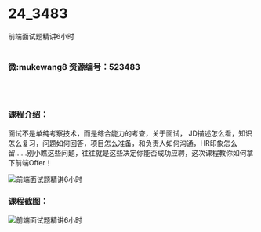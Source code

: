 # 24_3483
前端面试题精讲6小时
<br/></br>
<h3>微:mukewang8 资源编号：523483</h3>
<br/></br>
<h3>课程介绍：</h3>
<p><a title="查看与 面试 相关的文章" target="_blank">面试</a>不是单纯考察技术，而是综合能力的考查，关于<a title="查看与 面试 相关的文章" target="_blank">面试</a>， JD描述怎么看，知识怎么复习，问题如何回答，项目怎么准备，和负责人如何沟通，HR印象怎么留……别小瞧这些问题，往往就是这些决定你能否成功应聘，这次课程教你如何拿下前端Offer！</p>
<p><img src="https://www.ko996.com/wp-content/uploads/img/2018/08/2-51-300x179.png" alt="前端面试题精讲6小时"></p>
<h3>课程截图：</h3>
<p><img src="https://www.ko996.com/wp-content/uploads/img/2018/08/3-49.png" alt="前端面试题精讲6小时"></p>
